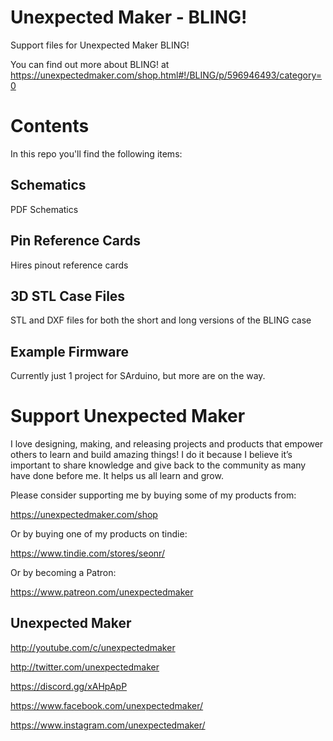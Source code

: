 # Unexpected Maker -  BLING!

Support files for Unexpected Maker BLING!

You can find out more about BLING! at https://unexpectedmaker.com/shop.html#!/BLING/p/596946493/category=0

# Contents
In this repo you'll find the following items:

## Schematics
PDF Schematics

## Pin Reference Cards
Hires pinout reference cards

## 3D STL Case Files
STL and DXF files for both the short and long versions of the BLING case

## Example Firmware
Currently just 1 project for SArduino, but more are on the way.


# Support Unexpected Maker

I love designing, making, and releasing projects and products that empower others to learn and build amazing things! I do it because I believe it’s important to share knowledge and give back to the community as many have done before me. It helps us all learn and grow.

Please consider supporting me by buying some of my products from:

https://unexpectedmaker.com/shop

Or by buying one of my products on tindie:

https://www.tindie.com/stores/seonr/

Or by becoming a Patron:

https://www.patreon.com/unexpectedmaker


## Unexpected Maker
http://youtube.com/c/unexpectedmaker

http://twitter.com/unexpectedmaker

https://discord.gg/xAHpApP

https://www.facebook.com/unexpectedmaker/

https://www.instagram.com/unexpectedmaker/
